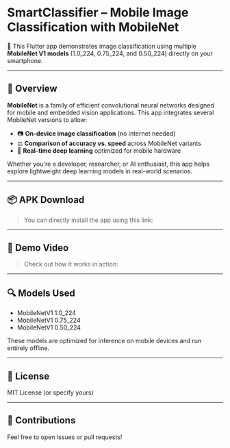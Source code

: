 # SmartClassifier – Mobile Image Classification with MobileNet

🚀 This Flutter app demonstrates image classification using multiple **MobileNet V1 models** (1.0_224, 0.75_224, and 0.50_224) directly on your smartphone.

---

## 🧠 Overview

**MobileNet** is a family of efficient convolutional neural networks designed for mobile and embedded vision applications. This app integrates several MobileNet versions to allow:

- 📷 **On-device image classification** (no internet needed)
- ⚖️ **Comparison of accuracy vs. speed** across MobileNet variants
- 📱 **Real-time deep learning** optimized for mobile hardware

Whether you're a developer, researcher, or AI enthusiast, this app helps explore lightweight deep learning models in real-world scenarios.

---

## 📦 APK Download

> You can directly install the app using this link:

---

## 📸 Demo Video

> Check out how it works in action:
---

## 🔍 Models Used

- MobileNetV1 1.0_224
- MobileNetV1 0.75_224
- MobileNetV1 0.50_224

These models are optimized for inference on mobile devices and run entirely offline.

---

## 📜 License

MIT License (or specify yours)

---

## 🤝 Contributions

Feel free to open issues or pull requests!
